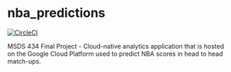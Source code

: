 # nba_predictions
[![CircleCI](https://circleci.com/gh/cwilbar04/nba-predictions.svg?style=shield)](https://circleci.com/gh/cwilbar04/nba-predictions)


MSDS 434 Final Project - Cloud-native analytics application that is hosted on the Google Cloud Platform used to predict NBA scores in head to head match-ups.
